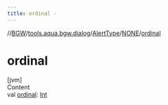 ```yaml
---
title: ordinal -
---
```

//[BGW](../../../../index.md)/[tools.aqua.bgw.dialog](../../index.md)/[AlertType](../index.md)/[NONE](index.md)/[ordinal](ordinal.md)



# ordinal  
[jvm]  
Content  
val [ordinal](ordinal.md): [Int](https://kotlinlang.org/api/latest/jvm/stdlib/kotlin/-int/index.html)  



